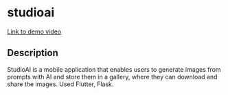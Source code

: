 # studioai

[Link to demo video](https://youtu.be/b1H3Xr5F1rE)

## Description

StudioAI is a mobile application that enables users to generate images from prompts with AI and store them in a gallery, where they can download and share the images. Used Flutter, Flask.